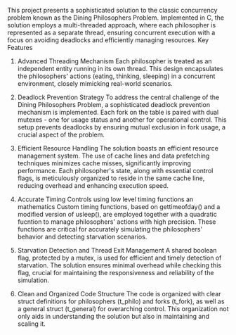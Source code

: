 This project presents a sophisticated solution to the classic concurrency problem known as the Dining Philosophers Problem. Implemented in C, the solution employs a multi-threaded approach, where each philosopher is represented as a separate thread, ensuring concurrent execution with a focus on avoiding deadlocks and efficiently managing resources.
Key Features

1. Advanced Threading Mechanism
Each philosopher is treated as an independent entity running in its own thread. This design encapsulates the philosophers' actions (eating, thinking, sleeping) in a concurrent environment, closely mimicking real-world scenarios.

2. Deadlock Prevention Strategy
To address the central challenge of the Dining Philosophers Problem, a sophisticated deadlock prevention mechanism is implemented. Each fork on the table is paired with dual mutexes - one for usage status and another for operational control. This setup prevents deadlocks by ensuring mutual exclusion in fork usage, a crucial aspect of the problem.

3. Efficient Resource Handling
The solution boasts an efficient resource management system. The use of cache lines and data prefetching techniques minimizes cache misses, significantly improving performance. Each philosopher's state, along with essential control flags, is meticulously organized to reside in the same cache line, reducing overhead and enhancing execution speed.

4. Accurate Timing Controls using low level timing functions an mathematics
Custom timing functions, based on gettimeofday() and a modified version of usleep(), are employed together with a quadratic fucntion to manage philosophers' actions with high precision. These functions are critical for accurately simulating the philosophers' behavior and detecting starvation scenarios.

5. Starvation Detection and Thread Exit Management
A shared boolean flag, protected by a mutex, is used for efficient and timely detection of starvation. The solution ensures minimal overhead while checking this flag, crucial for maintaining the responsiveness and reliability of the simulation.

6. Clean and Organized Code Structure
The code is organized with clear struct definitions for philosophers (t_philo) and forks (t_fork), as well as a general struct (t_general) for overarching control. This organization not only aids in understanding the solution but also in maintaining and scaling it.
